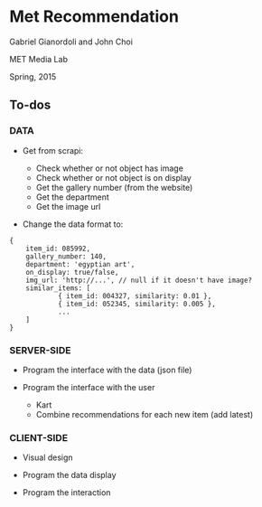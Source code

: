 # Met Recommendation

Gabriel Gianordoli and John Choi

MET Media Lab

Spring, 2015


## To-dos

### DATA

* Get from scrapi:
	* Check whether or not object has image
	* Check whether or not object is on display
	* Get the gallery number (from the website)
	* Get the department
	* Get the image url
	
* Change the data format to:

```
{
	item_id: 085992,
	gallery_number: 140,
	department: 'egyptian art',
	on_display: true/false,
	img_url: 'http://...', // null if it doesn't have image?
	similar_items: [
			{ item_id: 004327, similarity: 0.01 },
			{ item_id: 052345, similarity: 0.005 },
			...
	]
}
```


### SERVER-SIDE

* Program the interface with the data (json file)

* Program the interface with the user
	* Kart
	* Combine recommendations for each new item (add latest)


### CLIENT-SIDE

* Visual design

* Program the data display

* Program the interaction
